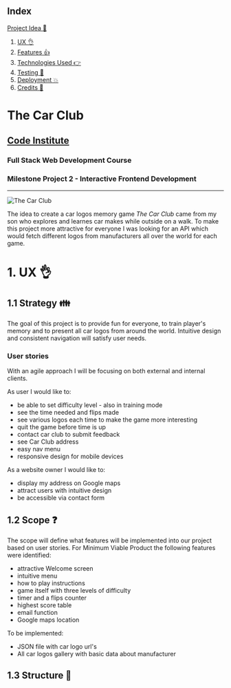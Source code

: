 <span id="index"></span>
## Index
 <a href="#project">Project Idea 💁</a>
1. <a href="#ux">UX 👌</a>
1. <a href="#features">Features 👍</a>
1. <a href="#technologies">Technologies Used 👉</a>
1. <a href="#testing">Testing 🔧</a>
1. <a href="#deployment">Deployment 💥</a>
1. <a href="#credits">Credits 👋</a>



<span id="project"></span>
# The Car Club
## [Code Institute](https://codeinstitute.net)
### Full Stack Web Development Course
### Milestone Project 2 - Interactive Frontend Development
--------------------------------------
![The Car Club](img/Capture.JPG "The Car Club")

The idea to create a car logos memory game *The Car Club* came from my son who explores and learnes car makes while outside on a walk. To make this project more attractive for everyone I was looking for an API which would fetch different logos from manufacturers all over the world for each game.


<span id="ux"></span>
# 1. UX 👌
## 1.1 Strategy 👪

The goal of this project is to provide fun for everyone, to train player's memory and to present all car logos from around the world. Intuitive design and consistent navigation will satisfy user needs.

### User stories

With an agile approach I will be focusing on both external and internal clients.

As user I would like to:

- be able to set difficulty level - also in training mode
- see the time needed and flips made
- see various logos each time to make the game more interesting
- quit the game before time is up
- contact car club to submit feedback
- see Car Club address
- easy nav menu
- responsive design for mobile devices

As a website owner I would like to:

 - display my address on Google maps
 - attract users with intuitive design
 - be accessible via contact form

## 1.2 Scope  ❓

The scope will define what features will be implemented into our project based on user stories. For Minimum Viable Product the following features were identified:

- attractive Welcome screen
- intuitive menu
- how to play instructions
- game itself with three levels of difficulty
- timer and a flips counter
- highest score table
- email function
- Google maps location

To be implemented:
- JSON file with car logo url's
- All car logos gallery with basic data about manufacturer

## 1.3 Structure 🚧